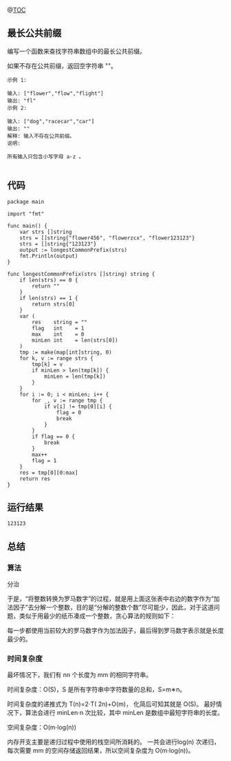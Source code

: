 @[TOC](最长公共前缀)

## 最长公共前缀

编写一个函数来查找字符串数组中的最长公共前缀。

如果不存在公共前缀，返回空字符串 ""。

```
示例 1:

输入: ["flower","flow","flight"]
输出: "fl"
示例 2:

输入: ["dog","racecar","car"]
输出: ""
解释: 输入不存在公共前缀。
说明:

所有输入只包含小写字母 a-z 。


```



## 代码
```text
package main

import "fmt"

func main() {
	var strs []string
	strs = []string{"flower456", "flowerzcx", "flower123123"}
	strs = []string{"123123"}
	output := longestCommonPrefix(strs)
	fmt.Println(output)
}

func longestCommonPrefix(strs []string) string {
	if len(strs) == 0 {
		return ""
	}
	if len(strs) == 1 {
		return strs[0]
	}
	var (
		res    string = ""
		flag   int    = 1
		max    int    = 0
		minLen int    = len(strs[0])
	)
	tmp := make(map[int]string, 0)
	for k, v := range strs {
		tmp[k] = v
		if minLen > len(tmp[k]) {
			minLen = len(tmp[k])
		}
	}
	for i := 0; i < minLen; i++ {
		for _, v := range tmp {
			if v[i] != tmp[0][i] {
				flag = 0
				break
			}
		}
		if flag == 0 {
			break
		}
		max++
		flag = 1
	}
	res = tmp[0][0:max]
	return res
}

```


## 运行结果

```
123123
```


## 总结

### 算法

分治

于是，“将整数转换为罗马数字”的过程，就是用上面这张表中右边的数字作为“加法因子”去分解一个整数，目的是“分解的整数个数”尽可能少，因此，对于这道问题，类似于用最少的纸币凑成一个整数，贪心算法的规则如下：

每一步都使用当前较大的罗马数字作为加法因子，最后得到罗马数字表示就是长度最少的。


### 时间复杂度

最坏情况下，我们有 nn 个长度为 mm 的相同字符串。

时间复杂度：O(S)，S 是所有字符串中字符数量的总和，S=m∗n。

时间复杂度的递推式为 T(n)=2⋅T( 2n)+O(m)， 化简后可知其就是 O(S)。
最好情况下，算法会进行 minLen⋅n 次比较，其中 minLen 是数组中最短字符串的长度。

空间复杂度：O(m⋅log(n))

内存开支主要是递归过程中使用的栈空间所消耗的。 一共会进行log(n) 次递归，
每次需要 mm 的空间存储返回结果，所以空间复杂度为 O(m⋅log(n))。











